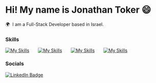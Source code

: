 Hi! My name is Jonathan Toker 😄
========================================================================================================================================

🌍  I am a Full-Stack Developer based in Israel.
<br/>

### Skills

[![My Skills](https://skillicons.dev/icons?i=html,css)](https://skillicons.dev) &nbsp;&nbsp;&nbsp;&nbsp;&nbsp; [![My Skills](https://skillicons.dev/icons?i=js,ts)](https://skillicons.dev) &nbsp;&nbsp;&nbsp;&nbsp;&nbsp; [![My Skills](https://skillicons.dev/icons?i=react,next,tailwind,nodejs,mysql,mongodb)](https://skillicons.dev) &nbsp;&nbsp;&nbsp;&nbsp;&nbsp; [![My Skills](https://skillicons.dev/icons?i=cs,dotnet)](https://skillicons.dev)
<br/>

### Socials

<div id="badges">
  <a href="https://www.linkedin.com/in/jonathan-toker-073607170/">
    <img src="https://img.shields.io/badge/LinkedIn-blue?style=for-the-badge&logo=linkedin&logoColor=white" alt="LinkedIn Badge"/>
  </a>
</div>
